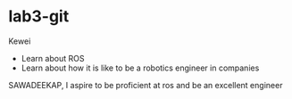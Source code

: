 # lab3-git

Kewei
- Learn about ROS
- Learn about how it is like to be a robotics engineer in companies

SAWADEEKAP, I aspire to be proficient at ros and be an excellent engineer
